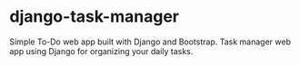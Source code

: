 # django-task-manager
Simple To-Do web app built with Django and Bootstrap.  Task manager web app using Django for organizing your daily tasks.

